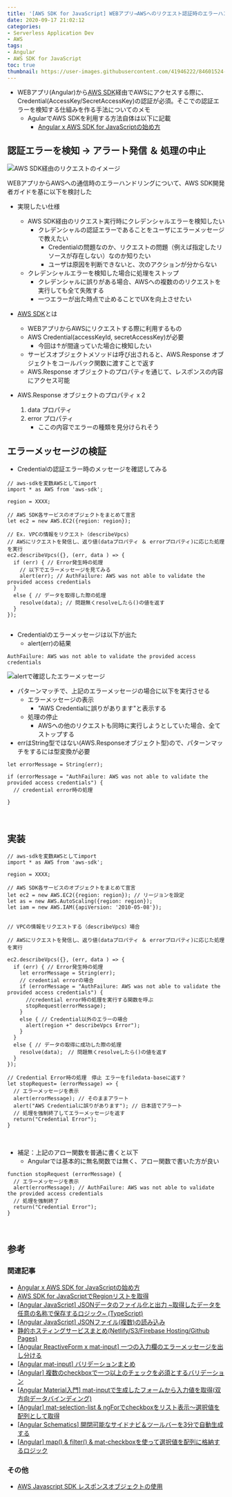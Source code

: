 ```yaml
---
title: '[AWS SDK for JavaScript] WEBアプリ→AWSへのリクエスト認証時のエラーハンドリング'
date: 2020-09-17 21:02:12
categories:
- Serverless Application Dev
- AWS
tags: 
- Angular
- AWS SDK for JavaScript
toc: true
thumbnail: https://user-images.githubusercontent.com/41946222/84601524-bf4f8b00-aebb-11ea-9bf6-33f5f99da852.png
---
```


- WEBアプリ(Angular)から[AWS SDK](https://aws.amazon.com/jp/tools/)経由でAWSにアクセスする際に、Credential(AccessKey/SecretAccessKey)の認証が必須。そこでの認証エラーを検知する仕組みを作る手法についてのメモ
    - AgularでAWS SDKを利用する方法自体は以下に記載 
        - [Angular x AWS SDK for JavaScriptの始め方](/Angular-x-AWS-SDK-for-JavaScriptの始め方/)

## 認証エラーを検知 → アラート発信 ＆ 処理の中止
![AWS SDK経由のリクエストのイメージ](https://user-images.githubusercontent.com/68212997/93470108-5b11ec80-f92c-11ea-8547-3e318a1314a3.png)

WEBアプリからAWSへの通信時のエラーハンドリングについて、AWS SDK開発者ガイドを基に以下を検討した

- 実現したい仕様
    - AWS SDK経由のリクエスト実行時にクレデンシャルエラーを検知したい
        - クレデンシャルの認証エラーであることをユーザにエラーメッセージで教えたい
            - Credentialの問題なのか、リクエストの問題（例えば指定したリソースが存在しない）なのか知りたい
            - ユーザは原因を判断できないと、次のアクションが分からない
    - クレデンシャルエラーを検知した場合に処理をストップ
        - クレデンシャルに誤りがある場合、AWSへの複数ののリクエストを実行しても全て失敗する
        - 一つエラーが出た時点で止めることでUXを向上させたい
  
- [AWS SDK](https://aws.amazon.com/jp/tools/)とは
  - WEBアプリからAWSにリクエストする際に利用するもの
  - AWS Credential(accessKeyId, secretAccessKey)が必要
    - 今回は↑が間違っていた場合に検知したい
  - サービスオブジェクトメソッドは呼び出されると、AWS.Response オブジェクトをコールバック関数に渡すことで返す
  - AWS.Response オブジェクトのプロパティを通じて、レスポンスの内容にアクセス可能
​
- AWS.Response オブジェクトのプロパティ x 2
    1. data プロパティ
    2. error プロパティ
        - ここの内容でエラーの種類を見分けられそう
​
## エラーメッセージの検証
- Credentialの認証エラー時のメッセージを確認してみる
```
// aws-sdkを変数AWSとしてimport
import * as AWS from 'aws-sdk';
​
region = XXXX;
​
// AWS SDK各サービスのオブジェクトをまとめて宣言
let ec2 = new AWS.EC2({region: region});
​
// Ex. VPCの情報をリクエスト（describeVpcs）
// AWSにリクエストを発信し、返り値(dataプロパティ ＆ errorプロパティ)に応じた処理を実行
ec2.describeVpcs({}, (err, data ) => {
  if (err) { // Error発生時の処理
    // 以下でエラーメッセージを見てみる
    alert(err); // AuthFailure: AWS was not able to validate the provided access credentials
  }
  else { // データを取得した際の処理
    resolve(data); // 問題無くresolveしたら()の値を返す
  }
});
​
```

- Credentialのエラーメッセージは以下が出た
  - alert(err)の結果
```
AuthFailure: AWS was not able to validate the provided access credentials
```

![alertで確認したエラーメッセージ](https://user-images.githubusercontent.com/68212997/93469930-243bd680-f92c-11ea-9495-ef18f088434a.png)
​
​
- パターンマッチで、上記のエラーメッセージの場合に以下を実行させる
  - エラーメッセージの表示
    - "AWS Credentialに誤りがあります"と表示する
  - 処理の停止
    - AWSへの他のリクエストも同時に実行しようとしていた場合、全てストップする
​
- errはString型ではない(AWS.Responseオブジェクト型)ので、パターンマッチをするには型変換が必要
```
let errorMessage = String(err);
​
if (errorMessage = "AuthFailure: AWS was not able to validate the provided access credentials") { 
  // credential error時の処理
​
}
```
​​
## 実装
```
// aws-sdkを変数AWSとしてimport
import * as AWS from 'aws-sdk';
​
region = XXXX;
​
// AWS SDK各サービスのオブジェクトをまとめて宣言
let ec2 = new AWS.EC2({region: region}); // リージョンを設定
let as = new AWS.AutoScaling({region: region});
let iam = new AWS.IAM({apiVersion: '2010-05-08'});
​
​
// VPCの情報をリクエストする（describeVpcs）場合
​
// AWSにリクエストを発信し、返り値(dataプロパティ ＆ errorプロパティ)に応じた処理を実行
​
ec2.describeVpcs({}, (err, data ) => {
  if (err) { // Error発生時の処理
    let errorMessage = String(err);
    // credential errorの場合
    if (errorMessage = "AuthFailure: AWS was not able to validate the provided access credentials") { 
      //credential error時の処理を実行する関数を呼ぶ
      stopRequest(errorMessage);
    }
    else { // Credential以外のエラーの場合
      alert(region +" describeVpcs Error");
    }
  }
  else { // データの取得に成功した際の処理
    resolve(data);　// 問題無くresolveしたら()の値を返す
  } 
});
​
// Credential Error時の処理　停止 エラーをfiledata-baseに返す？
let stopRequest= (errorMessage) => {
  // エラーメッセージを表示
  alert(errorMessage); // そのままアラート
  alert("AWS Credentialに誤りがあります"); // 日本語でアラート
  // 処理を強制終了してエラーメッセージを返す
  return("Credential Error");
}
```
​
- 補足：上記のアロー関数を普通に書くと以下
  - Angularでは基本的に無名関数では無く、アロー関数で書いた方が良い
```
function stopRequest (errorMessage) {
  // エラーメッセージを表示
  alert(errorMessage); // AuthFailure: AWS was not able to validate the provided access credentials
  // 処理を強制終了
  return("Credential Error");
}
```
​
## 参考
### 関連記事
- [Angular x AWS SDK for JavaScriptの始め方](/Angular-x-AWS-SDK-for-JavaScriptの始め方/)
- [AWS SDK for JavaScriptでRegionリストを取得](/AWS-SDK-for-JavaScriptでRegionリストを取得/)
- [[Angular JavaScript] JSONデータのファイル化と出力 ~取得したデータを任意の名称で保存するロジック~ (TypeScript)](/Angular-JSONデータのファイル化と出力-クラウドから取得したデータを任意の名称で保存する/)
- [[Angular JavaScript] JSONファイル(複数)の読み込み](/Angular-JavaScript-JSONファイルの読み込み/)
- [静的ホスティングサービスまとめ(Netlify/S3/Firebase Hosting/Github Pages)](/静的ホスティングサービスまとめ-Netlify-S3-Firebase-Hosting-Github-Pages/)
- [[Angular ReactiveForm x mat-input] 一つの入力欄のエラーメッセージを出し分ける](/Angular-ReactiveForm-x-mat-input-一つの入力欄のエラーメッセージを出し分ける/)
- [[Angular mat-input] バリデーションまとめ](/Angular-mat-input-バリデーションまとめ/)
- [[Angular] 複数のcheckboxで一つ以上のチェックを必須とするバリデーション](/Angular-複数のcheckboxで一つ以上のチェックを必須とするバリデーション/)
- [[Angular Material入門] mat-inputで生成したフォームから入力値を取得(双方向データバインディング)](/Angular入門-mat-inputで生成したフォームから入力値を取得-双方向データバインディング/)
- [[Angular] mat-selection-list & ngForでcheckboxをリスト表示～選択値を配列として取得](/Angular-mat-selection-listでcheckboxを表示～選択値を配列として取得/)
- [[Angular Schematics] 開閉可能なサイドナビ＆ツールバーを3分で自動生成する](/Angular-Schematics-開閉可能なサイドナビ＆ツールバーを3分で自動生成する/)
- [[Angular] map() & filter() & mat-checkboxを使って選択値を配列に格納するロジック](/Angular-map-fileter-mat-checkboxを使って選択値を配列に格納するロジック/)

### その他
- [AWS Javascript SDK レスポンスオブジェクトの使用](https://docs.aws.amazon.com/ja_jp/sdk-for-javascript/v2/developer-guide/the-response-object.html)
​
​
​